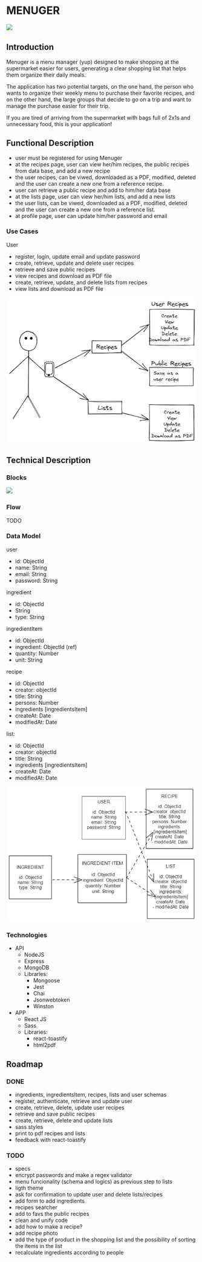 # MENUGER

![](https://media.giphy.com/media/VTXzh4qtahZS/giphy.gif)

## Introduction

Menuger is a menu manager (yup) designed to make shopping at the supermarket easier for users, generating a clear shopping list that helps them organize their daily meals.

The application has two potential targets, on the one hand, the person who wants to organize their weekly menu to purchase their favorite recipes, and on the other hand, the large groups that decide to go on a trip and want to manage the purchase easier for their trip.

If you are tired of arriving from the supermarket with bags full of 2x1s and unnecessary food, this is your application!

## Functional Description

- user must be registered for using Menuger
- at the recipes page, user can view her/him recipes, the public recipes from data base, and add a new recipe
- the user recipes, can be viwed, downloaded as a PDF, modified, deleted and the user can create a new one from a reference recipe.
- user can retrieve a public recipe and add to him/her data base
- at the lists page, user can view her/him lists, and add a new lists
- the user lists, can be viwed, downloaded as a PDF, modified, deleted and the user can create a new one from a reference list.
- at profile page, user can update him/her password and email


### Use Cases

User
- register, login, update email and update password
- create, retrieve, update and delete user recipes
- retrieve and save public recipes
- view recipes and download as PDF file
- create, retrieve, update, and delete lists from recipes
- view lists and download as PDF file

![](images/use_cases.png)

## Technical Description

### Blocks

![](https://miro.medium.com/max/800/0*G1MNCZVjSrtqKEFF.png)

### Flow

TODO

### Data Model

user
- id: ObjectId
- name: String
- email: String
- password: String

ingredient
- id: ObjectId
- String
- type: String

ingredientItem 
- id: ObjectId
- ingredient: ObjectId (ref)
- quantity: Number
- unit: String

recipe
- id: ObjectId
- creator: objectId
- title: String
- persons: Number
- ingredients [ingredientsItem]
- createAt: Date
- modifiedAt: Date

list:
- id: ObjectId
- creator: objectId
- title: String
- ingredients [ingredientsItem]
- createAt: Date
- modifiedAt: Date

![](images/data_model.png)
### Technologies
- API
    - NodeJS
    - Express
    - MongoDB
    - Libraries:
       - Mongoose
       - Jest
       - Chai
       - Jsonwebtoken
       - Winston
- APP
    - React JS
    - Sass
    - Libraries:
        - react-toastify
        - html2pdf

## Roadmap
### DONE
- ingredients, ingredientsItem, recipes, lists and user schemas
- register, authenticate, retrieve and update user
- create, retrieve, delete, update user recipes
- retrieve and save public recipes
- create, retrieve, delete and update lists
- sass styles
- print to pdf recipes and lists
- feedback with react-toastify

### TODO 
- specs
- encrypt passwords and make a regex validator
- menu funcionality (schema and logics) as previous step to lists 
- ligth theme
- ask for confirmation to update user and delete lists/recipes
- add form to add ingredients
- recipes searcher
- add to favs the public recipes
- clean and unify code
- add how to make a recipe?
- add recipe photo
- add the type of product in the shopping list and the possibility of sorting the items in the list
- recalculate ingredients according to people